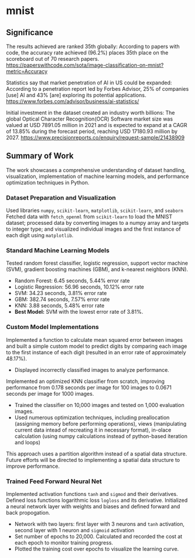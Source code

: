 # mnist

## Significance

The results achieved are ranked 35th globally:
According to papers with code, the accuracy rate achieved (96.2%) places 35th place on the scoreboard out of 70 research papers. https://paperswithcode.com/sota/image-classification-on-mnist?metric=Accuracy

Statistics say that market penetration of AI in US could be expanded:
According to a penetration report led by Forbes Advisor, 25% of companies [use] AI and 43% [are] exploring its potential applications. https://www.forbes.com/advisor/business/ai-statistics/

Initial investment in the dataset created an industry worth billions:
The global Optical Character Recognition(OCR) Software market size was valued at USD 7891.05 million in 2021 and is expected to expand at a CAGR of 13.85% during the forecast period, reaching USD 17180.93 million by 2027. https://www.precisionreports.co/enquiry/request-sample/21438909

## Summary of Work

The work showcases a comprehensive understanding of dataset handling, visualization, implementation of machine learning models, and performance optimization techniques in Python.

### Dataset Preparation and Visualization

Used libraries `numpy`, `scikit-learn`, `matplotlib`, `scikit-learn`, and `seaborn`
Fetched data with `fetch_openml` from `scikit-learn` to load the MNIST dataset; processed data by converting images to a numpy array and targets to integer type; and visualized individual images and the first instance of each digit using `matplotlib`.

### Standard Machine Learning Models

Tested random forest classifier, logistic regression, support vector machine (SVM), gradient boosting machines (GBM), and k-nearest neighbors (KNN).

- Random Forest: 6.45 seconds, 5.44% error rate
- Logistic Regression: 56.96 seconds, 10.12% error rate
- SVM: 34.23 seconds, 3.81% error rate
- GBM: 382.74 seconds, 7.57% error rate
- KNN: 3.88 seconds, 5.48% error rate
- **Best Model:** SVM with the lowest error rate of 3.81%.

### Custom Model Implementations

Implemented a function to calculate mean squared error between images and built a simple custom model to predict digits by comparing each image to the first instance of each digit (resulted in an error rate of approximately 48.17%).

- Displayed incorrectly classified images to analyze performance.

Implemented an optimized KNN classifier from scratch, improving performance from 0.178 seconds per image for 100 images to 0.0671 seconds per image for 1000 images.

- Trained the classifier on 10,000 images and tested on 1,000 evaluation images.
- Used numerous optimization techniques, including preallocation (assigning memory before performing operations), views (manipulating current data intead of recreating it in necessary format), in-olace calculation (using numpy calculations instead of python-based iteration and loops)

This approach uses a partition algorithm instead of a spatial data structure. Future efforts will be directed to implementing a spatial data structure to improve performance.

### Trained Feed Forward Neural Net

Implemented activation functions `tanh` and `sigmod` and their derivatives. Defined loss functions logarithmic loss `logloss` and its derivative. Initialized a neural network layer with weights and biases and defined forward and back propogation. 

- Network with two layers: first layer with 3 neurons and `tanh` activation, second layer with 1 neuron and `sigmoid` activation
- Set number of epochs to 20,000. Calculated and recorded the cost at each epoch to monitor training progress.
- Plotted the training cost over epochs to visualize the learning curve.
